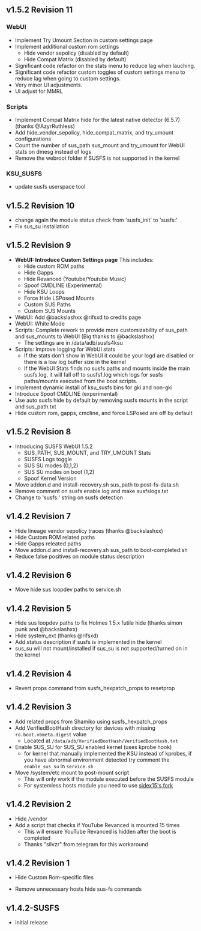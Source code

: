 ## v1.5.2 Revision 11
### WebUI
* Implement Try Umount Section in custom settings page
* Implement additional custom rom settings
  * Hide vendor sepolicy (disabled by default)
  * Hide Compat Matrix (disabled by default)
* Significant code refactor on the stats menu to reduce lag when lauching.
* Significant code refactor custom toggles of custom settings menu to reduce lag when going to custom settings.
* Very minor UI adjustments.
* UI adjust for MMRL
### Scripts
* Implement Compat Matrix hide for the latest native detector (6.5.7) (thanks @AzyrRuthless)
* Add hide_vendor_sepolicy, hide_compat_matrix, and try_umount configurations
* Count the number of sus_path sus_mount and try_umount for WebUI stats on dmesg instead of logs
* Remove the webroot folder if SUSFS is not supported in the kernel
### KSU_SUSFS
* update susfs userspace tool

## v1.5.2 Revision 10
* change again the module status check from 'susfs_init' to 'susfs:'
* Fix sus_su installation

## v1.5.2 Revision 9
* **WebUI: Introduce Custom Settings page**
  This includes:
  * Hide custom ROM paths
  * Hide Gapps
  * Hide Revanced (Youtube/Youtube Music)
  * Spoof CMDLINE (Experimental)
  * Hide KSU Loops
  * Force Hide LSPosed Mounts
  * Custom SUS Paths
  * Custom SUS Mounts
* WebUI: Add @backslashxx @rifsxd to credits page
* WebUI: White Mode
* Scripts: Complete rework to provide more customizability of sus_path and sus_mounts to WebUI (Big thanks to @backslashxx)
  * The settings are in /data/adb/susfs4ksu
* Scripts: Improve logging for WebUI stats
  * If the stats don't show in WebUI it could be your logd are disabled or there is a low log buffer size in the kernel
  * If the WebUI Stats finds no susfs paths and mounts inside the main susfs.log, it will fall off to susfs1.log which logs for susfs paths/mounts executed from the boot scripts.
* Implement dynamic install of ksu_susfs bins for gki and non-gki
* Introduce Spoof CMDLINE (experimental)
* Use auto susfs hide by default by removing susfs mounts in the script and sus_path.txt
* Hide custom rom, gapps, cmdline, and force LSPosed are off by default

## v1.5.2 Revision 8
* Introducing SUSFS WebUI 1.5.2
	* SUS_PATH, SUS_MOUNT, and TRY_UMOUNT Stats
	* SUSFS Logs toggle
	* SUS SU modes (0,1,2)
	* SUS SU modes on boot (1,2)
	* Spoof Kernel Version
* Move addon.d and install-recovery.sh sus_path to post-fs-data.sh
* Remove comment on susfs enable log and make susfslogs.txt
* Change to 'susfs:' string on susfs detection

## v1.4.2 Revision 7
* Hide lineage vendor sepolicy traces (thanks @backslashxx)
* Hide Custom ROM related paths
* Hide Gapps releated paths
* Move addon.d and install-recovery.sh sus_path to boot-completed.sh
* Reduce false positives on module status description

## v1.4.2 Revision 6
* Move hide sus loopdev paths to service.sh

## v1.4.2 Revision 5
* Hide sus loopdev paths to fix Holmes 1.5.x futile hide (thanks simon punk and @backslashxx)
* Hide system_ext (thanks @rifsxd)
* Add status description if susfs is implemented in the kernel
* sus_su will not mount/installed if sus_su is not supported/turned on in the kernel

## v1.4.2 Revision 4
* Revert props command from susfs_hexpatch_props to resetprop

## v1.4.2 Revision 3
* Add related props from Shamiko using susfs_hexpatch_props
* Add VerifiedBootHash directory for devices with missing `ro.boot.vbmeta.digest` value
	* Located at `/data/adb/VerifiedBootHash/VerifiedBootHash.txt`
* Enable SUS_SU for SUS_SU enabled kernel (uses kprobe hook)
	* for kernel that manually implemented the KSU instead of kprobes, if you have abnormal environment detected try comment the `enable_sus_su` in `service.sh`
* Move /system/etc mount to post-mount script
	* This will only work if the module executed before the SUSFS module
	* For systemless hosts module you need to use [sidex15's fork](https://github.com/sidex15/systemless-hosts-KernelSU-module)

## v1.4.2 Revision 2
* Hide /vendor
* Add a script that checks if YouTube Revanced is mounted 15 times
	* This will ensure YouTube Revanced is hidden after the boot is completed
	* Thanks "silvzr" from telegram for this workaround

## v1.4.2 Revision 1
* Hide Custom Rom-specific files
- Remove unnecessary hosts hide sus-fs commands

## v1.4.2-SUSFS
* Initial release